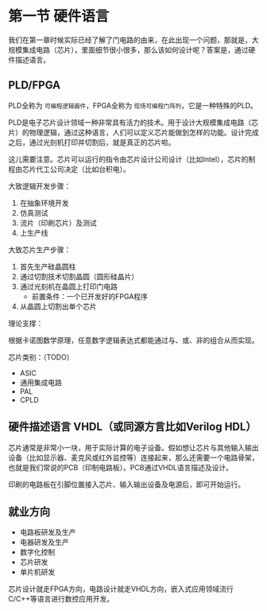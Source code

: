 # 第一节 硬件语言

我们在第一章时候实际已经了解了门电路的由来，在此出现一个问题，那就是，大规模集成电路（芯片），里面细节很小很多，那么该如何设计呢？答案是，通过硬件描述语言。

## PLD/FPGA

PLD全称为 `可编程逻辑器件`，FPGA全称为 `现场可编程门阵列`，它是一种特殊的PLD。

PLD是电子芯片设计领域一种非常具有活力的技术。用于设计大规模集成电路（芯片）的物理逻辑，通过这种语言，人们可以定义芯片能做到怎样的功能。设计完成之后，通过光刻机打印并切割后，就是真正的芯片啦。

这儿需要注意。芯片可以运行的指令由芯片设计公司设计（比如Intel），芯片的制程由芯片代工公司决定（比如台积电）。

大致逻辑开发步骤：

1. 在抽象环境开发
2. 仿真测试
3. 流片（印刷芯片）及测试
4. 上生产线

大致芯片生产步骤：

1. 首先生产硅晶圆柱
2. 通过切割技术切割晶圆（圆形硅晶片）
3. 通过光刻机在晶圆上打印门电路
    - 前置条件：一个已开发好的FPGA程序
4. 从晶圆上切割出单个芯片

理论支撑：

根据卡诺图数学原理，任意数字逻辑表达式都能通过与、或、非的组合从而实现。

芯片类别：（TODO）

- ASIC
- 通用集成电路
- PAL
- CPLD

## 硬件描述语言 VHDL（或同源方言比如Verilog HDL）

芯片通常是非常小一块，用于实际计算的电子设备。假如想让芯片与其他输入输出设备（比如显示器、麦克风或红外监控等）连接起来，那么还需要一个电路骨架，也就是我们常说的PCB（印制电路板）。PCB通过VHDL语言描述及设计。

印刷的电路板在引脚位置接入芯片、输入输出设备及电源后，即可开始运行。

## 就业方向

- 电路板研发及生产
- 电器研发及生产
- 数字化控制
- 芯片研发
- 单片机研发

芯片设计就走FPGA方向，电路设计就走VHDL方向，嵌入式应用领域流行C/C++等语言进行数控应用开发。
